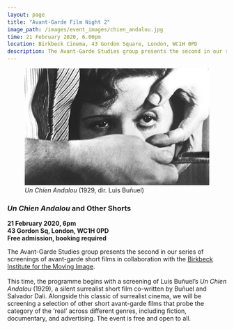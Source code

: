 ```yaml
---
layout: page
title: "Avant-Garde Film Night 2"
image_path: /images/event_images/chien_andalou.jpg
time: 21 February 2020, 6.00pm
location: Birkbeck Cinema, 43 Gordon Square, London, WC1H 0PD
description: The Avant-Garde Studies group presents the second in our series of screenings of avant-garde short films in collaboration with BIMI...
---
```


<figure class="event-right">
  <img class="event-image" src="/images/event_images/chien_andalou.jpg">
  <figcaption class="artwork-right"><i>Un Chien Andalou</i> (1929, dir. Luis Buñuel)</figcaption>
</figure>

### _Un Chien Andalou_ and Other Shorts ###

**21 February 2020, 6pm<br>
43 Gordon Sq, London, WC1H 0PD<br>
Free admission, booking required**

The Avant-Garde Studies group presents the second in our series of screenings of avant-garde short films in collaboration with the <a href="http://blogs.bbk.ac.uk/bimi/" target="_blank">Birkbeck Institute for the Moving Image</a>.<br><br>
This time, the programme begins with a screening of Luis Buñuel’s <i>Un Chien Andalou</i> (1929), a silent surrealist short film co-written by Buñuel and Salvador Dali. Alongside this classic of surrealist cinema, we will be screening a selection of other short avant-garde films that probe the category of the ‘real’ across different genres, including fiction, documentary, and advertising. The event is free and open to all.
